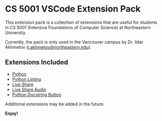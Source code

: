 # CS 5001 VSCode Extension Pack

This extension pack is a collection of extensions that are useful for students in CS 5001 (Intensive Foundations of Computer Science) at Northeastern University.

Currently, the pack is only used in the Vancouver campus by Dr. Ildar Akhmetov (i.akhmetov@northeastern.edu).

## Extensions Included

- [Python](https://marketplace.visualstudio.com/items?itemName=ms-python.python)
- [Python Linting](https://marketplace.visualstudio.com/items?itemName=ms-python.flake8)
- [Live Share](https://marketplace.visualstudio.com/items?itemName=ms-vsliveshare.vsliveshare)
- [Live Share Audio](https://marketplace.visualstudio.com/items?itemName=ms-vsliveshare.vsliveshare-audio)
- [Python Docstring Button](https://marketplace.visualstudio.com/items?itemName=NoahSyn10.pydoctestbtn)

Additional extensions may be added in the future.

**Enjoy!**
